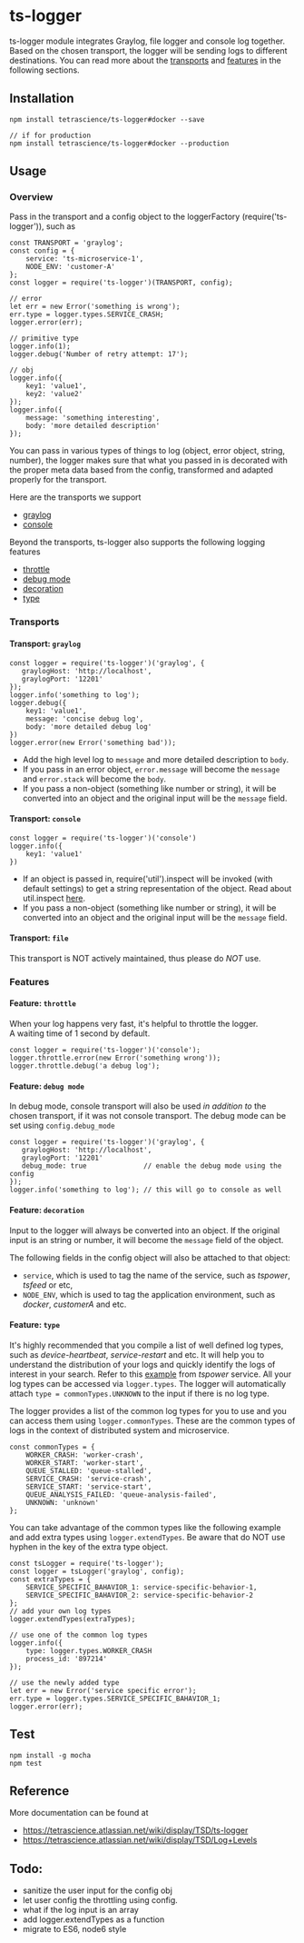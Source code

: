 # ts-logger

ts-logger module integrates Graylog, file logger and console log together. 
Based on the chosen transport, the logger will be sending logs to different destinations. 
You can read more about the [transports](#transports) and [features](#features) in the following sections. 

## Installation
```
npm install tetrascience/ts-logger#docker --save

// if for production
npm install tetrascience/ts-logger#docker --production
```

## Usage

### Overview
Pass in  the transport and a config object to the loggerFactory (require('ts-logger')), such as

```
const TRANSPORT = 'graylog';
const config = {
    service: 'ts-microservice-1',
    NODE_ENV: 'customer-A'
};
const logger = require('ts-logger')(TRANSPORT, config);

// error 
let err = new Error('something is wrong');
err.type = logger.types.SERVICE_CRASH;
logger.error(err);

// primitive type
logger.info(1);
logger.debug('Number of retry attempt: 17');

// obj
logger.info({
    key1: 'value1',
    key2: 'value2'
});
logger.info({
    message: 'something interesting',
    body: 'more detailed description'
});
```

You can pass in various types of things to log (object, error object, string, number), 
the logger makes sure that what you passed in is decorated with the proper meta data based from the config, 
transformed and adapted properly for the transport. 

Here are the transports we support
* [graylog](#transport-graylog)
* [console](#transport-console)

Beyond the transports, ts-logger also supports the following logging features
* [throttle](#feature-decoration)
* [debug mode]((#feature-debug-mode))
* [decoration](#feature-decoration)
* [type](#feature-type)


### Transports
#### Transport: `graylog`
```
const logger = require('ts-logger')('graylog', {
   graylogHost: 'http://localhost',
   graylogPort: '12201'
});
logger.info('something to log');
logger.debug({
    key1: 'value1',
    message: 'concise debug log',
    body: 'more detailed debug log'
})
logger.error(new Error('something bad'));
```
* Add the high level log to `message` and more detailed description to `body`. 
* If you pass in an error object, `error.message` will become the `message` and `error.stack` will become the `body`.
* If you pass a non-object (something like number or string), it will be converted into an object and the 
original input will be the `message` field. 
  
#### Transport: `console`
```
const logger = require('ts-logger')('console')
logger.info({
    key1: 'value1'
})
```
* If an object is passed in, require('util').inspect will be invoked (with default settings) 
to get a string representation of the object.
Read about util.inspect [here](https://nodejs.org/api/util.html#util_util_inspect_object_options).
* If you pass a non-object (something like number or string), it will be converted into an object and the 
original input will be the `message` field. 

#### Transport: `file`
This transport is NOT actively maintained, thus please do *NOT* use.


### Features

#### Feature: `throttle`
When your log happens very fast, it's helpful to throttle the logger.  
A waiting time of 1 second by default.
```
const logger = require('ts-logger')('console');
logger.throttle.error(new Error('something wrong'));
logger.throttle.debug('a debug log');
```
#### Feature: `debug mode`
In debug mode, console transport will also be used *in addition to* the chosen transport, if it was not console transport. 
The debug mode can be set using `config.debug_mode`
```
const logger = require('ts-logger')('graylog', {
   graylogHost: 'http://localhost',
   graylogPort: '12201'
   debug_mode: true              // enable the debug mode using the config
});
logger.info('something to log'); // this will go to console as well

```
#### Feature: `decoration`
Input to the logger will always be converted into an object. 
If the original input is an string or number, it will become the `message` field of the object. 

The following fields in the config object will also be attached to that object: 
* `service`, which is used to tag the name of the service, such as *tspower*, *tsfeed* or etc,
* `NODE_ENV`, which is used to tag the application environment, such as *docker*, *customerA* and etc. 

#### Feature: `type`
It's highly recommended that you compile a list of well defined log types, such as *device-heartbeat*, *service-restart* and etc. 
It will help you to understand the distribution of your logs and quickly identify the logs of interest in your search. 
Refer to this [example](https://github.com/tetrascience/tsboss/blob/docker/utils/logger.js) from *tspower* service. All your log types can 
be accessed via `logger.types`. The logger will automatically attach `type = commonTypes.UNKNOWN` 
to the input if there is no log type. 

The logger provides a list of the common log types for you to use and you can access them using `logger.commonTypes`. 
These are the common types of logs in the context of distributed system and microservice. 
```
const commonTypes = {
    WORKER_CRASH: 'worker-crash',
    WORKER_START: 'worker-start',
    QUEUE_STALLED: 'queue-stalled',
    SERVICE_CRASH: 'service-crash',
    SERVICE_START: 'service-start',
    QUEUE_ANALYSIS_FAILED: 'queue-analysis-failed',
    UNKNOWN: 'unknown'
};
```

You can take advantage of the common types like the following example and add extra types using `logger.extendTypes`. Be aware that
do NOT use hyphen in the key of the extra type object. 
```
const tsLogger = require('ts-logger');
const logger = tsLogger('graylog', config);
const extraTypes = {
    SERVICE_SPECIFIC_BAHAVIOR_1: service-specific-behavior-1,
    SERVICE_SPECIFIC_BAHAVIOR_2: service-specific-behavior-2
};
// add your own log types
logger.extendTypes(extraTypes); 

// use one of the common log types
logger.info({
    type: logger.types.WORKER_CRASH
    process_id: '897214'
});

// use the newly added type
let err = new Error('service specific error');
err.type = logger.types.SERVICE_SPECIFIC_BAHAVIOR_1;
logger.error(err);
```

## Test
```
npm install -g mocha
npm test
```

## Reference
More documentation can be found at
* https://tetrascience.atlassian.net/wiki/display/TSD/ts-logger
* https://tetrascience.atlassian.net/wiki/display/TSD/Log+Levels

## Todo: 
* sanitize the user input for the config obj
* let user config the throttling using config. 
* what if the log input is an array
* add logger.extendTypes as a function
* migrate to ES6, node6 style

